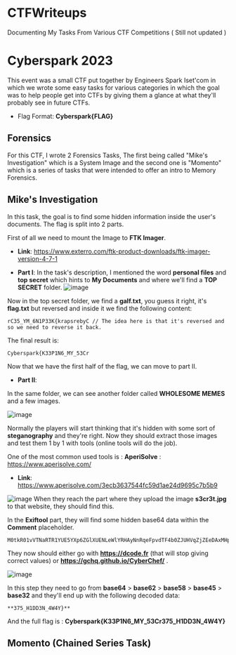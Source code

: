 # CTFWriteups
Documenting My Tasks From Various CTF Competitions ( Still not updated )

# Cyberspark 2023
This event was a small CTF put together by Engineers Spark Iset'com in which we wrote some easy tasks for various categories in which the goal was to help people get into CTFs by giving them a glance at what they'll probably see in future CTFs.

* Flag Format: **Cyberspark{FLAG}**

## Forensics
For this CTF, I wrote 2 Forensics Tasks, The first being called "Mike's Investigation" which is a System Image and the second one is "Momento" which is a series of tasks that were intended to offer an intro to Memory Forensics.

## Mike's Investigation
In this task, the goal is to find some hidden information inside the user's documents.
The flag is split into 2 parts.

First of all we need to mount the Image to **FTK Imager**.
* **Link**: https://www.exterro.com/ftk-product-downloads/ftk-imager-version-4-7-1

* **Part I**:
In the task's description, I mentioned the word **personal files** and **top secret** which hints to **My Documents** and where we'll find a **TOP SECRET** folder.
![image](https://user-images.githubusercontent.com/91763346/236190527-1bcf3d79-1d8f-4fdb-b0ab-5fa69b753b2b.png)

Now in the top secret folder, we find a **galf.txt**, you guess it right, it's **flag.txt** but reversed and inside it we find the following content:
```
rC35_YM_6N1P33K{krapsrebyC // The idea here is that it's reversed and so we need to reverse it back.
```

The final result is:

```
Cyberspark{K33P1N6_MY_53Cr
```
Now that we have the first half of the flag, we can move to part II.

* **Part II**:

In the same folder, we can see another folder called **WHOLESOME MEMES** and a few images.

![image](https://user-images.githubusercontent.com/91763346/236191536-6e1fba84-abd7-4122-8f2c-811957af24cd.png)

Normally the players will start thinking that it's hidden with some sort of **steganography** and they're right.
Now they should extract those images and test them 1 by 1 with tools (online tools will do the job).

One of the most common used tools is : **AperiSolve** : https://www.aperisolve.com/

* **Link**: https://www.aperisolve.com/3ecb3637544fc59d1ae24d9695c7b5b9

![image](https://user-images.githubusercontent.com/91763346/236192518-b08b8598-c084-4db6-8694-cc52f8fee8b9.png)
When they reach the part where they upload the image **s3cr3t.jpg** to that website, they should find this.

In the **Exiftool** part, they will find some hidden base64 data within the **Comment** placeholder.

```
M0tkR01vVTNaRTR1YUE5YXp6ZGlXUENLeWlYRHAyNnRqeFpvdTF4b0ZJUHVqZjZEeDAxMHpDSUdJaGNHdnhKa1ZTRGI1N1VPMlkwQ3RtT1M0c3oyMUgzejc=
```

They now should either go with **https://dcode.fr** (that will stop giving correct values) or **https://gchq.github.io/CyberChef/** .

![image](https://user-images.githubusercontent.com/91763346/236193417-54f90822-109a-4716-8ab7-b9d2296daaef.png)

In this step they need to go from **base64** > **base62** > **base58** > **base45** > **base32** and they'll end up with the following decoded data: 

```
**375_H1DD3N_4W4Y}**
```

And the full flag is : **Cyberspark{K33P1N6_MY_53Cr375_H1DD3N_4W4Y}**

## Momento (Chained Series Task)

